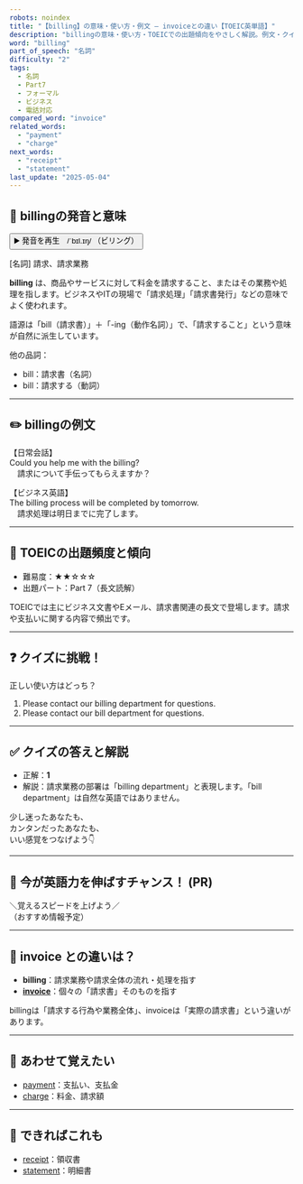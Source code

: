 ```yaml
---
robots: noindex
title: "【billing】の意味・使い方・例文 ― invoiceとの違い【TOEIC英単語】"
description: "billingの意味・使い方・TOEICでの出題傾向をやさしく解説。例文・クイズ付きでinvoiceとの違いもわかりやすく学べます。"
word: "billing"
part_of_speech: "名詞"
difficulty: "2"
tags:
  - 名詞
  - Part7
  - フォーマル
  - ビジネス
  - 電話対応
compared_word: "invoice"
related_words:
  - "payment"
  - "charge"
next_words:
  - "receipt"
  - "statement"
last_update: "2025-05-04"
---
```


## 🔰 billingの発音と意味

<button class="play-audio" onclick="playTTS('billing')">
  <span class="play-audio-main">
    ▶️ 発音を再生　/ˈbɪl.ɪŋ/
  </span>
  <span class="play-audio-sub">
    （ビリング）
  </span>
</button>

[名詞] 請求、請求業務

**billing** は、商品やサービスに対して料金を請求すること、またはその業務や処理を指します。ビジネスやITの現場で「請求処理」「請求書発行」などの意味でよく使われます。

語源は「bill（請求書）」＋「-ing（動作名詞）」で、「請求すること」という意味が自然に派生しています。

他の品詞：  
- bill：請求書（名詞）
- bill：請求する（動詞）

---

## ✏️ billingの例文

【日常会話】  
Could you help me with the billing?  
　請求について手伝ってもらえますか？

【ビジネス英語】  
The billing process will be completed by tomorrow.  
　請求処理は明日までに完了します。

---

## 🎯 TOEICの出題頻度と傾向

- 難易度：★★☆☆☆
- 出題パート：Part 7（長文読解）

TOEICでは主にビジネス文書やEメール、請求書関連の長文で登場します。請求や支払いに関する内容で頻出です。

---

## ❓ クイズに挑戦！

正しい使い方はどっち？

1. Please contact our billing department for questions.  
2. Please contact our bill department for questions.

---

## ✅ クイズの答えと解説

- 正解：**1**
- 解説：請求業務の部署は「billing department」と表現します。「bill department」は自然な英語ではありません。

少し迷ったあなたも、  
カンタンだったあなたも、  
いい感覚をつなげよう👇️

---

## 🚀 今が英語力を伸ばすチャンス！ (PR)

<div class="info-center">
＼覚えるスピードを上げよう／<br>  
（おすすめ情報予定）
</div>

---

## 🤔  invoice との違いは？

- **billing**：請求業務や請求全体の流れ・処理を指す
- **[invoice](/word/invoice)**：個々の「請求書」そのものを指す

billingは「請求する行為や業務全体」、invoiceは「実際の請求書」という違いがあります。

---

## 🧩 あわせて覚えたい

- [payment](/word/payment)：支払い、支払金
- [charge](/word/charge)：料金、請求額

---

## 📖 できればこれも

- [receipt](/word/receipt)：領収書
- [statement](/word/statement)：明細書

<!-- cvid: aid21_bid17 -->
